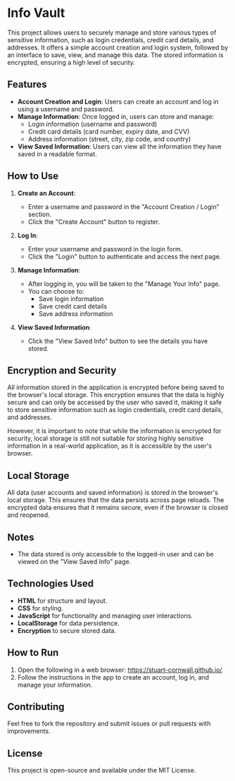 # Info Vault

This project allows users to securely manage and store various types of sensitive information, such as login credentials, credit card details, and addresses. It offers a simple account creation and login system, followed by an interface to save, view, and manage this data. The stored information is encrypted, ensuring a high level of security.

## Features

- **Account Creation and Login**: Users can create an account and log in using a username and password.
- **Manage Information**: Once logged in, users can store and manage:
  - Login information (username and password)
  - Credit card details (card number, expiry date, and CVV)
  - Address information (street, city, zip code, and country)
- **View Saved Information**: Users can view all the information they have saved in a readable format.

## How to Use

1. **Create an Account**:
   - Enter a username and password in the "Account Creation / Login" section.
   - Click the "Create Account" button to register.

2. **Log In**:
   - Enter your username and password in the login form.
   - Click the "Login" button to authenticate and access the next page.

3. **Manage Information**:
   - After logging in, you will be taken to the "Manage Your Info" page.
   - You can choose to:
     - Save login information
     - Save credit card details
     - Save address information

4. **View Saved Information**:
   - Click the "View Saved Info" button to see the details you have stored.

## Encryption and Security

All information stored in the application is encrypted before being saved to the browser's local storage. This encryption ensures that the data is highly secure and can only be accessed by the user who saved it, making it safe to store sensitive information such as login credentials, credit card details, and addresses.

However, it is important to note that while the information is encrypted for security, local storage is still not suitable for storing highly sensitive information in a real-world application, as it is accessible by the user's browser.

## Local Storage

All data (user accounts and saved information) is stored in the browser's local storage. This ensures that the data persists across page reloads. The encrypted data ensures that it remains secure, even if the browser is closed and reopened.

## Notes

- The data stored is only accessible to the logged-in user and can be viewed on the "View Saved Info" page.

## Technologies Used

- **HTML** for structure and layout.
- **CSS** for styling.
- **JavaScript** for functionality and managing user interactions.
- **LocalStorage** for data persistence.
- **Encryption** to secure stored data.

## How to Run

1. Open the following in a web browser: https://stuart-cornwall.github.io/
3. Follow the instructions in the app to create an account, log in, and manage your information.

## Contributing

Feel free to fork the repository and submit issues or pull requests with improvements.

## License

This project is open-source and available under the MIT License.

